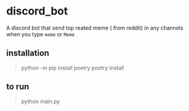 # discord_bot
A discord bot that send top reated meme ( from reddit) in any channels when you type `meme` or `Meme`

## installation 
> python -m pip install poetry
> poetry install

## to run 
> python main.py
